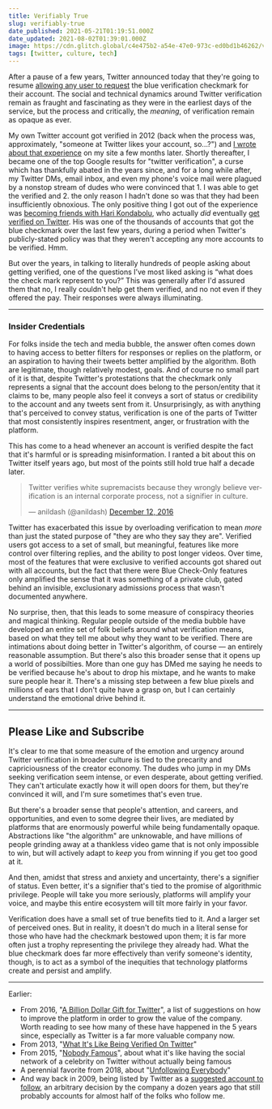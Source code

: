 ```yaml
---
title: Verifiably True
slug: verifiably-true
date_published: 2021-05-21T01:19:51.000Z
date_updated: 2021-08-02T01:39:01.000Z
image: https://cdn.glitch.global/c4e475b2-a54e-47e0-973c-ed0bd1b46262/verified.jpg?v=1669526964731
tags: [twitter, culture, tech]
---
```


After a pause of a few years, Twitter announced today that they're going to resume [allowing any user to request](https://www.theverge.com/2021/5/20/22435770/twitter-public-verification-program-launch-2021-pronouns-profile) the blue verification checkmark for their account. The social and technical dynamics around Twitter verification remain as fraught and fascinating as they were in the earliest days of the service, but the process and critically, the *meaning*, of verification remain as opaque as ever.

My own Twitter account got verified in 2012 (back when the process was, approximately, "someone at Twitter likes your account, so...?") and [I wrote about that experience](/2013/03/01/what_its_like_being_verified_on_twitter/) on my site a few months later. Shortly thereafter, I became one of the top Google results for "twitter verification", a curse which has thankfully abated in the years since, and for a long while after, my Twitter DMs, email inbox, and even my phone's voice mail were plagued by a nonstop stream of dudes who were convinced that 1. I was able to get the verified and 2. the only reason I hadn't done so was that they had been insufficiently obnoxious. The only positive thing I got out of the experience was [becoming friends with Hari Kondabolu](https://www.youtube.com/watch?v=BQlY2wbZsjk&amp;feature=emb_title), who actually *did* eventually [get verified on Twitter](https://twitter.com/harikondabolu). His was one of the thousands of accounts that got the blue checkmark over the last few years, during a period when Twitter's publicly-stated policy was that they weren't accepting any more accounts to be verified. Hmm.

But over the years, in talking to literally hundreds of people asking about getting verified, one of the questions I’ve most liked asking is “what does the check mark represent to you?” This was generally after I'd assured them that no, I really couldn't help get them verified, and no not even if they offered the pay. Their responses were always illuminating.

---

### Insider Credentials

For folks inside the tech and media bubble, the answer often comes down to having access to better filters for responses or replies on the platform, or an aspiration to having their tweets better amplified by the algorithm. Both are legitimate, though relatively modest, goals. And of course no small part of it is that, despite Twitter's protestations that the checkmark only represents a signal that the account does belong to the person/entity that it claims to be, many people also feel it conveys a sort of status or credibility to the account and any tweets sent from it. Unsurprisingly, as with anything that's perceived to convey status, verification is one of the parts of Twitter that most consistently inspires resentment, anger, or frustration with the platform.

This has come to a head whenever an account is verified despite the fact that it's harmful or is spreading misinformation. I ranted a bit about this on Twitter itself years ago, but most of the points still hold true half a decade later.

<blockquote class="twitter-tweet" data-dnt="true" data-theme="dark"><p lang="en" dir="ltr">Twitter verifies white supremacists because they wrongly believe verification is an internal corporate process, not a signifier in culture.</p>&mdash; anildash (@anildash) <a href="https://twitter.com/anildash/status/808427748154712064?ref_src=twsrc%5Etfw">December 12, 2016</a></blockquote> <script async src="https://platform.twitter.com/widgets.js" charset="utf-8"></script>

Twitter has exacerbated this issue by overloading verification to mean *more* than just the stated purpose of "they are who they say they are". Verified users got access to a set of small, but meaningful, features like more control over filtering replies, and the ability to post longer videos. Over time, most of the features that were exclusive to verified accounts got shared out with all accounts, but the fact that there were Blue Check-Only features only amplified the sense that it was something of a private club, gated behind an invisible, exclusionary admissions process that wasn't documented anywhere.

No surprise, then, that this leads to some measure of conspiracy theories and magical thinking. Regular people outside of the media bubble have developed an entire set of folk beliefs around what verification means, based on what they tell me about why they want to be verified. There are intimations about doing better in Twitter's algorithm, of course — an entirely reasonable assumption. But there's also this broader sense that it opens up a world of possibilties. More than one guy has DMed me saying he needs to be verified because he's about to drop his mixtape, and he wants to make sure people hear it. There's a missing step between a few blue pixels and millions of ears that I don't quite have a grasp on, but I can certainly understand the emotional drive behind it.

---

## Please Like and Subscribe

It's clear to me that some measure of the emotion and urgency around Twitter verification in broader culture is tied to the precarity and capriciousness of the creator economy. The dudes who jump in my DMs seeking verification seem intense, or even desperate, about getting verified. They can't articulate exactly how it will open doors for them, but they're convinced it will, and I'm sure sometimes that's even true.

But there's a broader sense that people's attention, and careers, and opportunities, and even to some degree their lives, are mediated by platforms that are enormously powerful while being fundamentally opaque. Abstractions like "the algorithm" are unknowable, and have millions of people grinding away at a thankless video game that is not only impossible to win, but will actively adapt to *keep* you from winning if you get too good at it.

And then, amidst that stress and anxiety and uncertainty, there's a signifier of status. Even better, it's a signifier that's tied to the promise of algorithmic privilege. People will take you more seriously, platforms will amplify your voice, and maybe this entire ecosystem will tilt more fairly in your favor.

Verification does have a small set of true benefits tied to it. And a larger set of perceived ones. But in reality, it doesn't do much in a literal sense for those who have had the checkmark bestowed upon them; it is far more often just a trophy representing the privilege they already had. What the blue checkmark does far more effectively than verify someone's identity, though, is to act as a symbol of the inequities that technology platforms create and persist and amplify. 

---

Earlier:

- From 2016, "[A Billion Dollar Gift for Twitter](/2016/12/30/a-billion-dollar-gift-for-twitter/)", a list of suggestions on how to improve the platform in order to grow the value of the company. Worth reading to see how many of these have happened in the 5 years since, especially as Twitter is a far more valuable company now.
- From 2013, "[What It's Like Being Verified On Twitter](/2013/03/01/what_its_like_being_verified_on_twitter/)"
- From 2015, "[Nobody Famous](/2015/05/24/nobody_famous/)", about what it's like having the social network of a celebrity on Twitter without actually being famous
- A perennial favorite from 2018, about "[Unfollowing Everybody](/2018/07/13/unfollowing-everybody/)"
- And way back in 2009, being listed by Twitter as a [suggested account to follow](/2009/12/29/life_on_the_list/), an arbitrary decision by the company a dozen years ago that still probably accounts for almost half of the folks who follow me.
